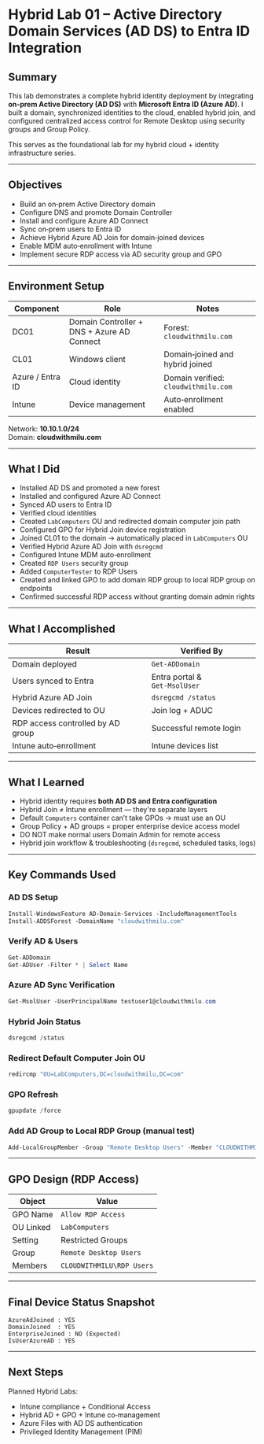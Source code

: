 # Hybrid Lab 01 – Active Directory Domain Services (AD DS) to Entra ID Integration

## Summary
This lab demonstrates a complete hybrid identity deployment by integrating **on‑prem Active Directory (AD DS)** with **Microsoft Entra ID (Azure AD)**. I built a domain, synchronized identities to the cloud, enabled hybrid join, and configured centralized access control for Remote Desktop using security groups and Group Policy.

This serves as the foundational lab for my hybrid cloud + identity infrastructure series.

---

## Objectives
- Build an on‑prem Active Directory domain
- Configure DNS and promote Domain Controller
- Install and configure Azure AD Connect
- Sync on‑prem users to Entra ID
- Achieve Hybrid Azure AD Join for domain‑joined devices
- Enable MDM auto‑enrollment with Intune
- Implement secure RDP access via AD security group and GPO

---

## Environment Setup
| Component | Role | Notes |
|----------|------|-------|
| DC01 | Domain Controller + DNS + Azure AD Connect | Forest: `cloudwithmilu.com` |
| CL01 | Windows client | Domain‑joined and hybrid joined |
| Azure / Entra ID | Cloud identity | Domain verified: `cloudwithmilu.com` |
| Intune | Device management | Auto‑enrollment enabled |

Network: **10.10.1.0/24**  
Domain: **cloudwithmilu.com**

---

## What I Did
- Installed AD DS and promoted a new forest
- Installed and configured Azure AD Connect
- Synced AD users to Entra ID
- Verified cloud identities
- Created `LabComputers` OU and redirected domain computer join path
- Configured GPO for Hybrid Join device registration
- Joined CL01 to the domain → automatically placed in `LabComputers` OU
- Verified Hybrid Azure AD Join with `dsregcmd`
- Configured Intune MDM auto‑enrollment
- Created `RDP Users` security group
- Added `ComputerTester` to RDP Users
- Created and linked GPO to add domain RDP group to local RDP group on endpoints
- Confirmed successful RDP access without granting domain admin rights

---

## What I Accomplished
| Result | Verified By |
|--------|------------|
Domain deployed | `Get‑ADDomain` |
Users synced to Entra | Entra portal & `Get‑MsolUser` |
Hybrid Azure AD Join | `dsregcmd /status` |
Devices redirected to OU | Join log + ADUC |
RDP access controlled by AD group | Successful remote login |
Intune auto‑enrollment | Intune devices list |

---

## What I Learned
- Hybrid identity requires **both AD DS and Entra configuration**
- Hybrid Join ≠ Intune enrollment — they're separate layers
- Default `Computers` container can’t take GPOs → must use an OU
- Group Policy + AD groups = proper enterprise device access model
- DO NOT make normal users Domain Admin for remote access
- Hybrid join workflow & troubleshooting (`dsregcmd`, scheduled tasks, logs)

---

## Key Commands Used
### AD DS Setup
```powershell
Install‑WindowsFeature AD‑Domain‑Services ‑IncludeManagementTools
Install‑ADDSForest ‑DomainName "cloudwithmilu.com"
```

### Verify AD & Users
```powershell
Get‑ADDomain
Get‑ADUser ‑Filter * | Select Name
```

### Azure AD Sync Verification
```powershell
Get‑MsolUser ‑UserPrincipalName testuser1@cloudwithmilu.com
```

### Hybrid Join Status
```powershell
dsregcmd /status
```

### Redirect Default Computer Join OU
```powershell
redircmp "OU=LabComputers,DC=cloudwithmilu,DC=com"
```

### GPO Refresh
```powershell
gpupdate /force
```

### Add AD Group to Local RDP Group (manual test)
```powershell
Add‑LocalGroupMember ‑Group "Remote Desktop Users" ‑Member "CLOUDWITHMILU\RDP Users"
```

---

## GPO Design (RDP Access)
| Object | Value |
|-------|--------|
GPO Name | `Allow RDP Access` |
OU Linked | `LabComputers` |
Setting | Restricted Groups |
Group | `Remote Desktop Users` |
Members | `CLOUDWITHMILU\RDP Users` |

---

## Final Device Status Snapshot
```
AzureAdJoined : YES
DomainJoined  : YES
EnterpriseJoined : NO (Expected)
IsUserAzureAD : YES
```

---

## Next Steps
Planned Hybrid Labs:
- Intune compliance + Conditional Access
- Hybrid AD + GPO + Intune co‑management
- Azure Files with AD DS authentication
- Privileged Identity Management (PIM)

